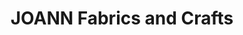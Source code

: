 ---
title: "JOANN Fabrics and Crafts"
url: /brandon-crossing/joann-fabrics-and-crafts/
shop: craft
---